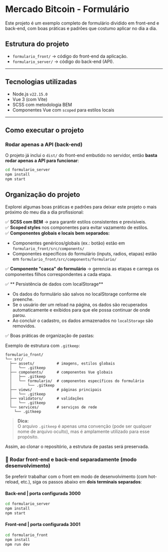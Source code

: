 # Mercado Bitcoin - Formulário

Este projeto é um exemplo completo de formulário dividido em front-end e back-end, com boas práticas e padrões que costumo aplicar no dia a dia.

## Estrutura do projeto

- `formulario_front/` → código do front-end da aplicação.
- `formulario_server/` → código do back-end (API).

---

## Tecnologias utilizadas

- Node.js `v22.15.0`
- Vue 3 (com Vite)
- SCSS com metodologia BEM
- Componentes Vue com `scoped` para estilos locais

---

## Como executar o projeto

### Rodar apenas a API (back-end)

O projeto já inclui o `dist/` do front-end embutido no servidor, então **basta rodar apenas a API para funcionar**:

```bash
cd formulario_server
npm install
npm start


```

## Organização do projeto

Explorei algumas boas práticas e padrões para deixar este projeto o mais próximo do meu dia a dia profissional:

✅ **SCSS com BEM** → para garantir estilos consistentes e previsíveis.  
✅ **Scoped styles** nos componentes para evitar vazamento de estilos.  
✅ **Componentes globais e locais bem separados:**

- Componentes genéricos/globais (ex.: botão) estão em `formulario_front/src/components/`
- Componentes específicos do formulário (inputs, radios, etapas) estão em `formulario_front/src/components/formulario/`

✅ **Componente "casca" do formulário** → gerencia as etapas e carrega os componentes filhos correspondentes a cada etapa.

✅ ** Persistência de dados com localStorage**

- Os dados do formulário são salvos no localStorage conforme ele preenche.
- Se o usuário der um reload na página, os dados são recuperados automaticamente e exibidos para que ele possa continuar de onde parou.
- Ao concluir o cadastro, os dados armazenados no `localStorage` são removidos.

✅ Boas práticas de organização de pastas:

Exemplo de estrutura com `.gitkeep`:

```
formulario_front/
└── src/
  ├── assets/          # imagens, estilos globais
  │   └── .gitkeep
  ├── components/      # componentes Vue globais
  │   ├── .gitkeep
  │   └── formulario/  # componentes específicos do formulário
  │       └── .gitkeep
  ├── views/           # páginas principais
  │   └── .gitkeep
  ├── validators/      # validações
  │   └── .gitkeep
  └── services/        # serviços de rede
    └── .gitkeep
```

> **Dica:**  
> O arquivo `.gitkeep` é apenas uma convenção (pode ser qualquer nome de arquivo oculto), mas é amplamente utilizado para esse propósito.

Assim, ao clonar o repositório, a estrutura de pastas será preservada.

### 🔗 Rodar front-end e back-end separadamente (modo desenvolvimento)

Se preferir trabalhar com o front em modo de desenvolvimento (com hot-reload, etc.), siga os passos abaixo em **dois terminais separados**:

#### Back-end | porta configurada 3000

```bash
cd formulario_server
npm install
npm start
```

#### Front-end | porta configurada 3001

```bash
cd formulario_front
npm install
npm run dev
```
